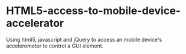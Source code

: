 HTML5-access-to-mobile-device-accelerator
=========================================

Using html5, javascript and jQuery to access an mobile device's accelerometer to control a GUI element.
